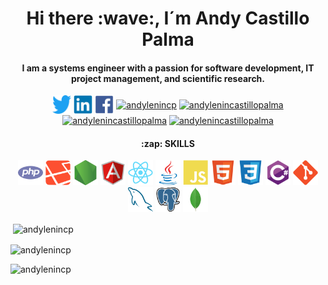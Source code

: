 <h1 align="center">Hi there :wave:, I´m Andy Castillo Palma</h1>

<h4 align="center">
I am a systems engineer with a passion for software development, IT project management, and scientific research.
</h4>

<p align="center">
<a href="https://twitter.com/andylenincp" target="blank"><img align="center" src="https://github.com/devicons/devicon/blob/master/icons/twitter/twitter-original.svg" alt="andylenincp" height="30" width="30" /></a>
<a href="https://linkedin.com/in/andylenincp" target="blank"><img align="center" src="https://github.com/devicons/devicon/blob/master/icons/linkedin/linkedin-original.svg" alt="andylenincp" height="30" width="30" / ></a>
<a href="https://fb.com/andylenincp" target="blank"><img align="center" src="https://github.com/devicons/devicon/blob/master/icons/facebook/facebook-original.svg" alt="andylenincp" height="30" width="30" /></a>
<a href="https://instagram.com/andylenincp" target="blank"><img align="center" src="https://www.flaticon.es/svg/vstatic/svg/2111/2111463.svg?token=exp=1618965833~hmac=8a31fe917e6523456f1a11c46ab9234f" alt="andylenincp" height="30" width="30" /></a>
<a href="https://www.youtube.com/c/andylenincastillopalma" target="blank"><img align="center" src="https://cdn.jsdelivr.net/npm/simple-icons@3.0.1/icons/youtube.svg" alt="andylenincastillopalma" height="30" width="30" /></a>
  <a href="https://wa.me/593996190948" target="blank"><img align="center" src="https://cdn.jsdelivr.net/npm/simple-icons@3.0.1/icons/whatsapp.svg" alt="andylenincastillopalma" height="30" width="30" /></a>
  <a href="https://t.me/andylenincp" target="blank"><img align="center" src="https://cdn.jsdelivr.net/npm/simple-icons@3.0.1/icons/telegram.svg" alt="andylenincastillopalma" height="30" width="30" /></a>
</p>

<h4 align="center">:zap: SKILLS</h4>

<p align="center">
  <img src="https://github.com/devicons/devicon/blob/master/icons/php/php-plain.svg" alt="php" width="40" height="40"/>
  <img src="https://github.com/devicons/devicon/blob/master/icons/laravel/laravel-plain.svg" alt="laravel" width="40" height="40"/>
  <img src="https://github.com/devicons/devicon/blob/master/icons/nodejs/nodejs-original.svg" alt="laravel" width="40" height="40"/>
  <img src="https://github.com/devicons/devicon/blob/master/icons/angularjs/angularjs-original.svg" alt="laravel" width="40" height="40"/>
  <img src="https://github.com/devicons/devicon/blob/master/icons/react/react-original.svg" alt="laravel" width="40" height="40"/>
  <img src="https://github.com/devicons/devicon/blob/master/icons/java/java-original.svg" alt="java" width="40" height="40"/>
  <img src="https://github.com/devicons/devicon/blob/master/icons/javascript/javascript-plain.svg" alt="javascript" width="40" height="40"/>
  <img src="https://github.com/devicons/devicon/blob/master/icons/html5/html5-original.svg" alt="html5" width="40" height="40"/>
  <img src="https://github.com/devicons/devicon/blob/master/icons/css3/css3-original.svg" alt="css3" width="40" height="40"/> 
  <img src="https://github.com/devicons/devicon/blob/master/icons/csharp/csharp-original.svg" alt="csharp" width="40" height="40"/>
  <img src="https://github.com/devicons/devicon/blob/master/icons/git/git-original.svg" alt="git" width="40" height="40"/>
  <img src="https://github.com/devicons/devicon/blob/master/icons/mysql/mysql-original.svg" alt="mysql" width="40" height="40"/>
  <img src="https://github.com/devicons/devicon/blob/master/icons/postgresql/postgresql-original.svg" alt="postgresql" width="40" height="40"/>
  <img src="https://github.com/devicons/devicon/blob/master/icons/mongodb/mongodb-original.svg" alt="postgresql" width="40" height="40"/>
</p>

<p>&nbsp;<img align="center" src="https://github-readme-stats.vercel.app/api?username=andylenincp&show_icons=true" alt="andylenincp" /></p>

<p><img align="center" src="https://github-readme-stats.vercel.app/api/top-langs/?username=andylenincp&layout=compact&hide=html" alt="andylenincp" /></p>

<p align="left"> <img src="https://komarev.com/ghpvc/?username=andylenincp" alt="andylenincp" /> </p>
